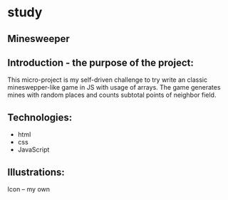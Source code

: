 # study
## Minesweeper

## Introduction - the purpose of the project:
This micro-project is my self-driven challenge to try write an classic mineswepper-like game in JS with usage of arrays. The game generates mines with random places and counts subtotal points of neighbor field.

## Technologies:

* html
* css
* JavaScript

## Illustrations:

 Icon – my own

